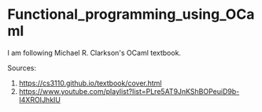 # Functional_programming_using_OCaml

I am following Michael R. Clarkson's OCaml textbook.

Sources:
1) https://cs3110.github.io/textbook/cover.html
2) https://www.youtube.com/playlist?list=PLre5AT9JnKShBOPeuiD9b-I4XROIJhkIU